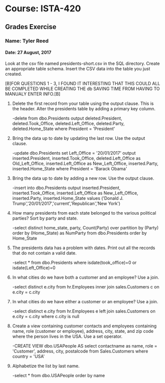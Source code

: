 # Course: ISTA-420
## Grades Exercise
### Name: Tyler Reed
#### Date: 27 August, 2017


Look at the csv file named presidents-short.csv in the SQL directory.
Create an appropriate table schema.
Insert the CSV data into the table you just created.

[B]FOR QUESTIONS 1 - 3, I FOUND IT INTERESTING THAT THIS COULD ALL BE COMPLETED WHILE CREATING THE db SAVING TIME FROM HAVING TO MANUALY ENTER INFO.[B]
1. Delete the first record from your table using the output clause. This is the header.
Alter the presidents table by adding a primary key column.

	-delete from dbo.Presidents
	output
	deleted.President,
	deleted.Took_Office,
	deleted.Left_Office,
	deleted.Party,
	deleted.Home_State
	where President = 'President'
1. Bring the data up to date by updating the last row. Use the output clause.

	-update dbo.Presidents
	set Left_Office = '20/01/2017'
	output
	inserted.President,
	inserted.Took_Office,
	deleted.Left_Office as Old_Left_Office,
	inserted.Left_Office as New_Left_Office,
	inserted.Party,
	inserted.Home_State
	where President = 'Barack Obama'
1. Bring the data up to date by adding a new row. Use the output clause.

	-insert into dbo.Presidents
	output
	inserted.President,
	inserted.Took_Office,
	inserted.Left_Office as New_Left_Office,
	inserted.Party,
	inserted.Home_State
	values ('Donald J. Trump','20/01/2017','current','Republican','New York')
1. How many presidents from each state belonged to the various political parties? Sort by party and state.

	-select distinct home_state, party,
	Count(Party) over partition by (Party)
	order by (Home_State) as NumParty
	from dbo.Presidents
	order by Home_State
1. The presidents data has a problem with dates. Print out all the records that do not contain a valid date.

	-select * from dbo.Presidents
	where isdate(took_office)=0 or isdate(Left_Office)=0
1. In what cities do we have both a customer and an employee? Use a join.

	-select distinct e.city
	from hr.Employees
	inner join sales.Customers c
	on e.city = c.city
1. In what cities do we have either a customer or an employee? Use a join.

	-select distinct e.city
	from hr.Employees e
	left join sales.Customers
	on e.city = c.city
	where c.city is null
1. Create a view containing customer contacts and employees containing name, role (customer or employee), address, city, state, and zip code where the person lives in the USA. Use a set operator.

	-CREATE VIEW dbo.USAPeople
	AS
	select contactname as name, role = 'Customer', address, city, postalcode
	from Sales.Customers
	where country = 'USA'
1. Alphabetize the list by last name.

	-select * from dbo.USAPeople order by name